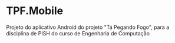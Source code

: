 # TPF.Mobile
Projeto do aplicativo Android do projeto "Tá Pegando Fogo", para a disciplina de PISH do curso de Engenharia de Computação
